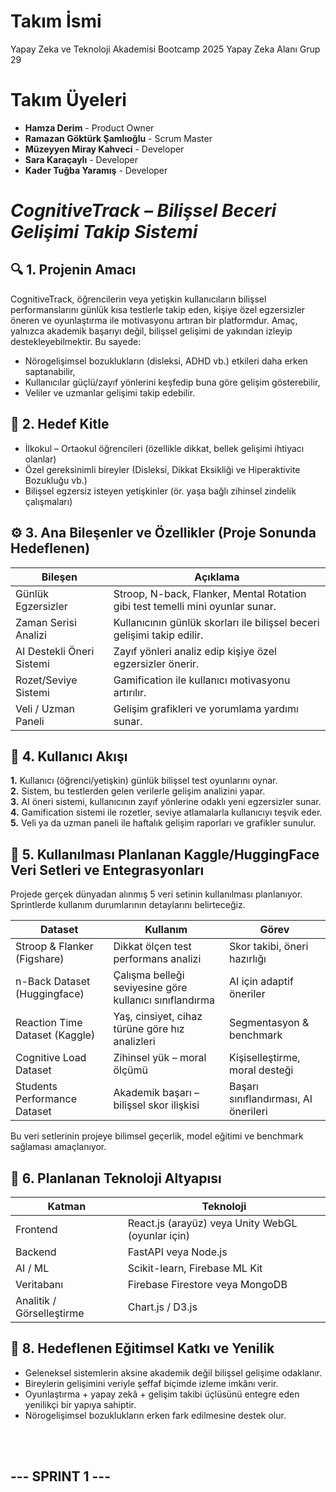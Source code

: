 # Takım İsmi 
Yapay Zeka ve Teknoloji Akademisi Bootcamp 2025 Yapay Zeka Alanı Grup 29 

# Takım Üyeleri
- **Hamza Derim** - Product Owner
- **Ramazan Göktürk Şamlıoğlu** - Scrum Master
- **Müzeyyen Miray Kahveci** - Developer
- **Sara Karaçaylı** - Developer
- **Kader Tuğba Yaramış** - Developer

# *CognitiveTrack – Bilişsel Beceri Gelişimi Takip Sistemi*
## **🔍 1. Projenin Amacı**<br>

CognitiveTrack, öğrencilerin veya yetişkin kullanıcıların bilişsel performanslarını günlük kısa testlerle takip eden, kişiye özel egzersizler öneren ve oyunlaştırma ile motivasyonu artıran bir platformdur.
Amaç, yalnızca akademik başarıyı değil, bilişsel gelişimi de yakından izleyip destekleyebilmektir. Bu sayede:
- Nörogelişimsel bozuklukların (disleksi, ADHD vb.) etkileri daha erken saptanabilir,
- Kullanıcılar güçlü/zayıf yönlerini keşfedip buna göre gelişim gösterebilir,
- Veliler ve uzmanlar gelişimi takip edebilir.

## **🎯 2. Hedef Kitle**<br>
- İlkokul – Ortaokul öğrencileri (özellikle dikkat, bellek gelişimi ihtiyacı olanlar)
- Özel gereksinimli bireyler (Disleksi, Dikkat Eksikliği ve Hiperaktivite Bozukluğu vb.)
- Bilişsel egzersiz isteyen yetişkinler (ör. yaşa bağlı zihinsel zindelik çalışmaları)

## **⚙️ 3. Ana Bileşenler ve Özellikler (Proje Sonunda Hedeflenen)**

| Bileşen                | Açıklama                                                                 |
|------------------------|--------------------------------------------------------------------------|
| Günlük Egzersizler     | Stroop, N-back, Flanker, Mental Rotation gibi test temelli mini oyunlar sunar. |
| Zaman Serisi Analizi   | Kullanıcının günlük skorları ile bilişsel beceri gelişimi takip edilir.        |
| AI Destekli Öneri Sistemi | Zayıf yönleri analiz edip kişiye özel egzersizler önerir.                   |
| Rozet/Seviye Sistemi   | Gamification ile kullanıcı motivasyonu artırılır.                           |
| Veli / Uzman Paneli    | Gelişim grafikleri ve yorumlama yardımı sunar.                              |

## 🧩 4. Kullanıcı Akışı
**1.** Kullanıcı (öğrenci/yetişkin) günlük bilişsel test oyunlarını oynar.<br>
**2.** Sistem, bu testlerden gelen verilerle gelişim analizini yapar.<br>
**3.** AI öneri sistemi, kullanıcının zayıf yönlerine odaklı yeni egzersizler sunar.<br>
**4.** Gamification sistemi ile rozetler, seviye atlamalarla kullanıcıyı teşvik eder.<br>
**5.** Veli ya da uzman paneli ile haftalık gelişim raporları ve grafikler sunulur.<br>

## 🧪 5. Kullanılması Planlanan Kaggle/HuggingFace Veri Setleri ve Entegrasyonları

Projede gerçek dünyadan alınmış 5 veri setinin kullanılması planlanıyor. Sprintlerde kullanım durumlarının detaylarını belirteceğiz.

| Dataset                         | Kullanım                                              | Görev                                       |
|----------------------------------|--------------------------------------------------------|----------------------------------------------|
| Stroop & Flanker (Figshare)     | Dikkat ölçen test performans analizi                 | Skor takibi, öneri hazırlığı                |
| n-Back Dataset (Huggingface)    | Çalışma belleği seviyesine göre kullanıcı sınıflandırma | AI için adaptif öneriler                    |
| Reaction Time Dataset (Kaggle)  | Yaş, cinsiyet, cihaz türüne göre hız analizleri       | Segmentasyon & benchmark                    |
| Cognitive Load Dataset          | Zihinsel yük – moral ölçümü                          | Kişiselleştirme, moral desteği              |
| Students Performance Dataset    | Akademik başarı – bilişsel skor ilişkisi             | Başarı sınıflandırması, AI önerileri        |

Bu veri setlerinin projeye bilimsel geçerlik, model eğitimi ve benchmark sağlaması amaçlanıyor.

## 🧰 6. Planlanan Teknoloji Altyapısı

| Katman                    | Teknoloji                                             |
|---------------------------|--------------------------------------------------------|
| Frontend                 | React.js (arayüz) veya Unity WebGL (oyunlar için)     |
| Backend                  | FastAPI veya Node.js                                   |
| AI / ML                  | Scikit-learn, Firebase ML Kit                          |
| Veritabanı               | Firebase Firestore veya MongoDB                        |
| Analitik / Görselleştirme | Chart.js / D3.js                                       |


## 🧠 8. Hedeflenen Eğitimsel Katkı ve Yenilik
- Geleneksel sistemlerin aksine akademik değil bilişsel gelişime odaklanır.
- Bireylerin gelişimini veriyle şeffaf biçimde izleme imkânı verir.
- Oyunlaştırma + yapay zekâ + gelişim takibi üçlüsünü entegre eden yenilikçi bir yapıya sahiptir.
- Nörogelişimsel bozuklukların erken fark edilmesine destek olur.

<br>
<br>

## --- SPRINT 1 ---


